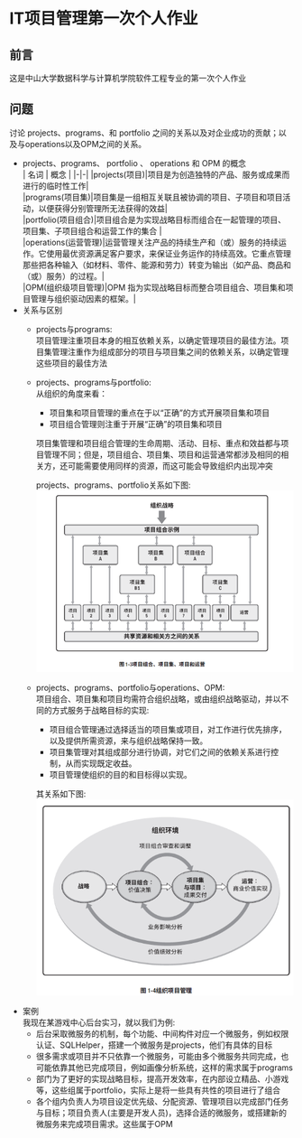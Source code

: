 # IT项目管理第一次个人作业

## 前言
这是中山大学数据科学与计算机学院软件工程专业的第一次个人作业

## 问题  
讨论 projects、programs、和 portfolio 之间的关系以及对企业成功的贡献；以及与operations以及OPM之间的关系。  

* projects、programs、 portfolio 、 operations 和 OPM 的概念  
    | 名词 | 概念 |
    |-|-|
    |projects(项目)|项目是为创造独特的产品、服务或成果而进行的临时性工作|  
    |programs(项目集)|项目集是一组相互关联且被协调的项目、子项目和项目活动，以便获得分别管理所无法获得的效益|  
    |portfolio(项目组合)|项目组合是为实现战略目标而组合在一起管理的项目、项目集、子项目组合和运营工作的集合 |  
    |operations(运营管理)|运营管理关注产品的持续生产和（或）服务的持续运作。它使用最优资源满足客户要求，来保证业务运作的持续高效。它重点管理那些把各种输入（如材料、零件、能源和劳力）转变为输出（如产品、商品和（或）服务）的过程。|  
    |OPM(组织级项目管理)|OPM 指为实现战略目标而整合项目组合、项目集和项目管理与组织驱动因素的框架。|
* 关系与区别   
    * projects与programs:  
        项目管理注重项目本身的相互依赖关系，以确定管理项目的最佳方法。项目集管理注重作为组成部分的项目与项目集之间的依赖关系，以确定管理这些项目的最佳方法
    * projects、programs与portfolio:  
        从组织的角度来看：  
        * 项目集和项目管理的重点在于以“正确”的方式开展项目集和项目
        * 项目组合管理则注重于开展“正确”的项目集和项目  

        项目集管理和项目组合管理的生命周期、活动、目标、重点和效益都与项目管理不同；但是，项目组合、项目集、项目和运营通常都涉及相同的相关方，还可能需要使用同样的资源，而这可能会导致组织内出现冲突    

        projects、programs、portfolio关系如下图:  
        ![](picture/1.png)  

    * projects、programs、portfolio与operations、OPM:  
        项目组合、项目集和项目均需符合组织战略，或由组织战略驱动，并以不同的方式服务于战略目标的实现:  
        * 项目组合管理通过选择适当的项目集或项目，对工作进行优先排序，以及提供所需资源，来与组织战略保持一致。
        * 项目集管理对其组成部分进行协调，对它们之间的依赖关系进行控制，从而实现既定收益。
        * 项目管理使组织的目的和目标得以实现。  
        
        其关系如下图:  
        ![](picture/2.png)    
* 案例  
    我现在某游戏中心后台实习，就以我们为例:  
    * 后台采取微服务的机制，每个功能、中间构件对应一个微服务，例如权限认证、SQLHelper，搭建一个微服务是projects，他们有具体的目标
    * 很多需求或项目并不只依靠一个微服务，可能由多个微服务共同完成，也可能依靠其他已完成项目，例如画像分析系统，这样的需求属于programs  
    * 部门为了更好的实现战略目标，提高开发效率，在内部设立精品、小游戏等，这些组属于portfolio，实际上是将一些具有共性的项目进行了组合  
    * 各个组内负责人为项目设定优先级、分配资源、管理项目以完成部门任务与目标；项目负责人(主要是开发人员)，选择合适的微服务，或搭建新的微服务来完成项目需求。这些属于OPM  